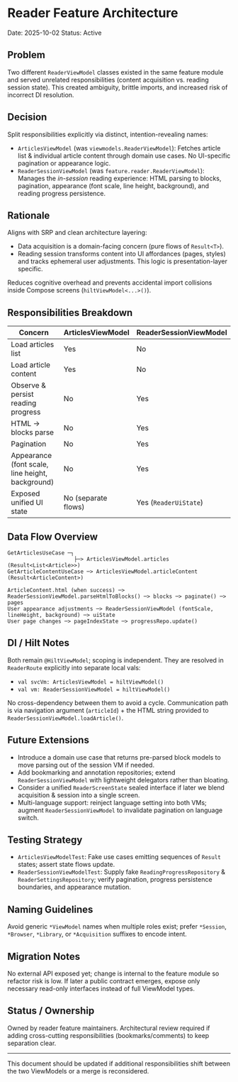 # Reader Feature Architecture

Date: 2025-10-02
Status: Active

## Problem
Two different `ReaderViewModel` classes existed in the same feature module and served unrelated responsibilities (content acquisition vs. reading session state). This created ambiguity, brittle imports, and increased risk of incorrect DI resolution.

## Decision
Split responsibilities explicitly via distinct, intention-revealing names:

- `ArticlesViewModel` (was `viewmodels.ReaderViewModel`): Fetches article list & individual article content through domain use cases. No UI-specific pagination or appearance logic.
- `ReaderSessionViewModel` (was `feature.reader.ReaderViewModel`): Manages the *in-session* reading experience: HTML parsing to blocks, pagination, appearance (font scale, line height, background), and reading progress persistence.

## Rationale
Aligns with SRP and clean architecture layering:
- Data acquisition is a domain-facing concern (pure flows of `Result<T>`).
- Reading session transforms content into UI affordances (pages, styles) and tracks ephemeral user adjustments. This logic is presentation-layer specific.

Reduces cognitive overhead and prevents accidental import collisions inside Compose screens (`hiltViewModel<...>()`).

## Responsibilities Breakdown
| Concern | ArticlesViewModel | ReaderSessionViewModel |
|---------|-------------------|------------------------|
| Load articles list | Yes | No |
| Load article content | Yes | No |
| Observe & persist reading progress | No | Yes |
| HTML -> blocks parse | No | Yes |
| Pagination | No | Yes |
| Appearance (font scale, line height, background) | No | Yes |
| Exposed unified UI state | No (separate flows) | Yes (`ReaderUiState`) |

## Data Flow Overview
```
GetArticlesUseCase ─┐
                     ├─> ArticlesViewModel.articles (Result<List<Article>>)
GetArticleContentUseCase ─> ArticlesViewModel.articleContent (Result<ArticleContent>)

ArticleContent.html (when success) ─> ReaderSessionViewModel.parseHtmlToBlocks() ─> blocks ─> paginate() ─> pages
User appearance adjustments ─> ReaderSessionViewModel (fontScale, lineHeight, background) ─> uiState
User page changes ─> pageIndexState ─> progressRepo.update()
```

## DI / Hilt Notes
Both remain `@HiltViewModel`; scoping is independent. They are resolved in `ReaderRoute` explicitly into separate local vals:
- `val svcVm: ArticlesViewModel = hiltViewModel()`
- `val vm: ReaderSessionViewModel = hiltViewModel()`

No cross-dependency between them to avoid a cycle. Communication path is via navigation argument (`articleId`) + the HTML string provided to `ReaderSessionViewModel.loadArticle()`.

## Future Extensions
- Introduce a domain use case that returns pre-parsed block models to move parsing out of the session VM if needed.
- Add bookmarking and annotation repositories; extend `ReaderSessionViewModel` with lightweight delegators rather than bloating.
- Consider a unified `ReaderScreenState` sealed interface if later we blend acquisition & session into a single screen.
- Multi-language support: reinject language setting into both VMs; augment `ReaderSessionViewModel` to invalidate pagination on language switch.

## Testing Strategy
- `ArticlesViewModelTest`: Fake use cases emitting sequences of `Result` states; assert state flows update.
- `ReaderSessionViewModelTest`: Supply fake `ReadingProgressRepository` & `ReaderSettingsRepository`; verify pagination, progress persistence boundaries, and appearance mutation.

## Naming Guidelines
Avoid generic `*ViewModel` names when multiple roles exist; prefer `*Session`, `*Browser`, `*Library`, or `*Acquisition` suffixes to encode intent.

## Migration Notes
No external API exposed yet; change is internal to the feature module so refactor risk is low. If later a public contract emerges, expose only necessary read-only interfaces instead of full ViewModel types.

## Status / Ownership
Owned by reader feature maintainers. Architectural review required if adding cross-cutting responsibilities (bookmarks/comments) to keep separation clear.

---
This document should be updated if additional responsibilities shift between the two ViewModels or a merge is reconsidered.
